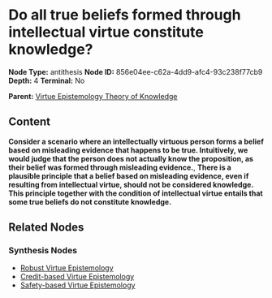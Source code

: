 # Do all true beliefs formed through intellectual virtue constitute knowledge?

**Node Type:** antithesis
**Node ID:** 856e04ee-c62a-4dd9-afc4-93c238f77cb9
**Depth:** 4
**Terminal:** No

**Parent:** [Virtue Epistemology Theory of Knowledge](virtue-epistemology-theory-of-knowledge-synthesis-442e34b6-4919-4ee1-82d0-4ffef2957918.md)

## Content

**Consider a scenario where an intellectually virtuous person forms a belief based on misleading evidence that happens to be true. Intuitively, we would judge that the person does not actually know the proposition, as their belief was formed through misleading evidence.**, **There is a plausible principle that a belief based on misleading evidence, even if resulting from intellectual virtue, should not be considered knowledge. This principle together with the condition of intellectual virtue entails that some true beliefs do not constitute knowledge.**

## Related Nodes

### Synthesis Nodes

- [Robust Virtue Epistemology](robust-virtue-epistemology-synthesis-ba8803af-5dea-456c-8244-1bce63e20c20.md)
- [Credit-based Virtue Epistemology](credit-based-virtue-epistemology-synthesis-04759267-e8aa-4dea-a04e-83628744a9b1.md)
- [Safety-based Virtue Epistemology](safety-based-virtue-epistemology-synthesis-3410a817-7729-4d60-a489-4d6c83474edc.md)
